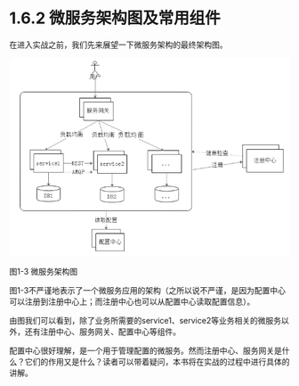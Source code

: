 # 1.6.2 微服务架构图及常用组件

在进入实战之前，我们先来展望一下微服务架构的最终架构图。

![微服务架构](images/1.6.2.png)

图1-3 微服务架构图

图1-3不严谨地表示了一个微服务应用的架构（之所以说不严谨，是因为配置中心可以注册到注册中心上；而注册中心也可以从配置中心读取配置信息）。

由图我们可以看到，除了业务所需要的service1、service2等业务相关的微服务以外，还有注册中心、服务网关、配置中心等组件。

配置中心很好理解，是一个用于管理配置的微服务。然而注册中心、服务网关是什么？它们的作用又是什么？读者可以带着疑问，本书将在实战的过程中进行具体的讲解。